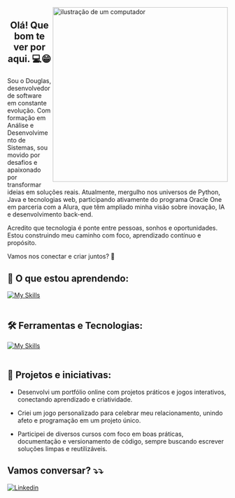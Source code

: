 <img src="https://raw.githubusercontent.com/MicaelliMedeiros/micaellimedeiros/master/image/computer-illustration.png" alt="ilustração de um computador" min-width="400px" max-width="400px" width="400px" align="right">

## <p align="center">  Olá! Que bom te ver por aqui. 💻😁

<p align="rigth"> 
Sou o Douglas, desenvolvedor de software em constante evolução. Com formação em Análise e Desenvolvimento de Sistemas, sou movido por desafios e apaixonado por transformar ideias em soluções reais.
Atualmente, mergulho nos universos de Python, Java e tecnologias web, participando ativamente do programa Oracle One em parceria com a Alura, que têm ampliado minha visão sobre inovação, IA e desenvolvimento back-end.

Acredito que tecnologia é ponte entre pessoas, sonhos e oportunidades. Estou construindo meu caminho com foco, aprendizado contínuo e propósito.

Vamos nos conectar e criar juntos? 🚀

</p>


## 🚀 O que estou aprendendo:
[![My Skills](https://skillicons.dev/icons?i=java,spring,python,javascript,aws)](https://skillicons.dev)<br><br>

## 🛠️ Ferramentas e Tecnologias:
[![My Skills](https://skillicons.dev/icons?i=vscode,idea,pycharm,mysql,postgres,git,github)](https://skillicons.dev)<br><br>

## 👥 Projetos e iniciativas:
- Desenvolvi um portfólio online com projetos práticos e jogos interativos, conectando aprendizado e criatividade.

- Criei um jogo personalizado para celebrar meu relacionamento, unindo afeto e programação em um projeto único.

- Participei de diversos cursos com foco em boas práticas, documentação e versionamento de código, sempre buscando escrever soluções limpas e reutilizáveis.

## Vamos conversar? ⤵️⤵️

[![Linkedin](https://img.shields.io/badge/-Linkedin-blue?style=flat-square&logo=Linkedin&logoColor=white&link=https://www.linkedin.com/in/douglas-oliveira-627088188/)](https://www.linkedin.com/in/douglas-oliveira-627088188/)
</div>

<p align="center">

